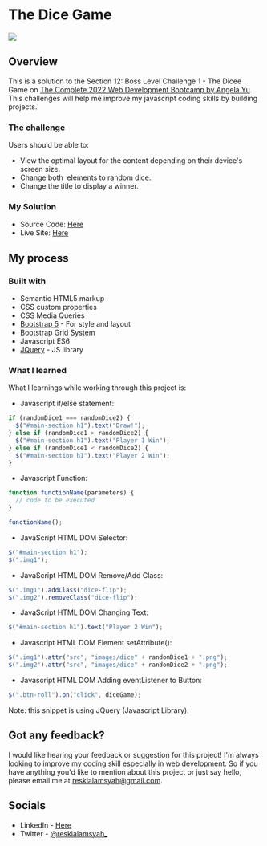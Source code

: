 # The Dice Game

![](https://media1.giphy.com/media/Qb3VOnPIFW7Vc0LnyH/giphy.gif)

## Overview

This is a solution to the Section 12: Boss Level Challenge 1 - The Dicee Game on [The Complete 2022 Web Development Bootcamp by Angela Yu](https://www.udemy.com/course/the-complete-web-development-bootcamp/). This challenges will help me improve my javascript coding skills by building projects.

### The challenge

Users should be able to:

- View the optimal layout for the content depending on their device's screen size.
- Change both <img> elements to random dice.
- Change the title to display a winner.

### My Solution

- Source Code: [Here](https://github.com/Chillie15/dice-game)
- Live Site: [Here](https://chillie15.github.io/dice-game/)

## My process

### Built with

- Semantic HTML5 markup
- CSS custom properties
- CSS Media Queries
- [Bootstrap 5](https://getbootstrap.com/) - For style and layout
- Bootstrap Grid System
- Javascript ES6
- [JQuery](https://jquery.com/) - JS library

### What I learned

What I learnings while working through this project is:

- Javascript if/else statement:

```js
if (randomDice1 === randomDice2) {
  $("#main-section h1").text("Draw!");
} else if (randomDice1 > randomDice2) {
  $("#main-section h1").text("Player 1 Win");
} else if (randomDice1 < randomDice2) {
  $("#main-section h1").text("Player 2 Win");
}
```

- Javascript Function:

```js
function functionName(parameters) {
  // code to be executed
}

functionName();
```

- JavaScript HTML DOM Selector:

```js
$("#main-section h1");
$(".img1");
```

- JavaScript HTML DOM Remove/Add Class:

```js
$(".img1").addClass("dice-flip");
$(".img2").removeClass("dice-flip");
```

- JavaScript HTML DOM Changing Text:

```js
$("#main-section h1").text("Player 2 Win");
```

- Javascript HTML DOM Element setAttribute():

```js
$(".img1").attr("src", "images/dice" + randomDice1 + ".png");
$(".img2").attr("src", "images/dice" + randomDice2 + ".png");
```

- Javascript HTML DOM Adding eventListener to Button:

```js
$(".btn-roll").on("click", diceGame);
```

Note: this snippet is using JQuery (Javascript Library).

## Got any feedback?

I would like hearing your feedback or suggestion for this project! I'm always looking to improve my coding skill especially in web development. So if you have anything you'd like to mention about this project or just say hello, please email me at [reskialamsyah@gmail.com](mailto:reskialamsyah@gmail.com?subject=Feedback%20-%20The%20Dice%20Game%20Project).

## Socials

- LinkedIn - [Here](https://www.linkedin.com/in/resky-alamsyah-656652212/)
- Twitter - [@reskialamsyah\_](https://twitter.com/reskialamsyah_)
